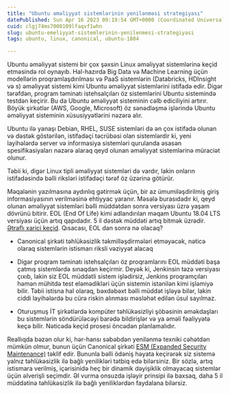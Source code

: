 ```yaml
---
title: "Ubuntu əməliyyat sistemlərinin yenilənməsi strategiyası"
datePublished: Sun Apr 16 2023 09:19:54 GMT+0000 (Coordinated Universal Time)
cuid: clgj74ms7000109lfaqvf1whn
slug: ubuntu-emeliyyat-sistemlerinin-yenilenmesi-strategiyasi
tags: ubuntu, linux, canonical, ubuntu-1804

---
```


Ubuntu əməliyyat sistemi bir çox şəxsin Linux əməliyyat sistemlərinə keçid etməsində rol oynayıb. Hal-hazırda Big Data və Machine Learning üçün modellərin proqramlaşdırılması və PaaS sistemlərin (Databricks, HDInsight və s) əməliyyat sistemi kimi Ubuntu əməliyyat sistemlərini istifadə edir. Digər tərəfdən, program təminatı istehsalçıları öz sistemlərini Ubuntu sistemində testdən keçirir. Bu da Ubuntu əməliyyat sisteminin cəlb ediciliyini artırır.  
Böyük şirkətlər (AWS, Google, Microsoft) öz sənədləşmə işlərində Ubuntu əməliyyat sisteminin xüsusiyyətlərini nəzərə alır.

Ubuntu ilə yanaşı Debian, RHEL, SUSE sistemləri də ən çox istifadə olunan və dəstək göstərilən, istifadəçi təcrübəsi olan sistemlərdir ki, yeni layihələrdə server və informasiya sistemləri qurulanda əsasən spesifikasiyaları nəzərə alaraq qeyd olunan əməliyyat sistemlərinə müraciət olunur.

Təbii ki, digər Linux tipli əməliyyat sistemləri də vardır, lakin onların istifadəsində bəlli riksləri istifadəçi tərəf öz üzərinə götürür.

Məqalənin yazılmasına aydınlıq gətirmək üçün, bir az ümumiləşdirilmiş giriş informasiyasının verilməsinə ehtiyyac yaranır. Məsələ burasıdadır ki, qeyd olunan əməliyyat sistemləri bəlli müddətdən sonra versiyası üzrə yaşam dövrünü bitirir. EOL (End Of Life) kimi adlandırılan məqam Ubuntu 18.04 LTS versiyası üçün artıq qapıdadır. 5 il dəstək müddəti artıq bitmək üzrədir. [Ətraflı xarici keçid](https://ubuntu.com/blog/ubuntu-18-04-eol-for-devices). Qısacası, EOL dan sonra nə olacaq?

* Canonical şirkəti təhlükəsizlik təkmilləşdirmələri etməyəcək, nəticə olaraq sistemlərin istismarı riksli vəziyyət alacaq
    
* Digər proqram təminatı istehsalçıları öz proqramlarını EOL müddəti başa çatmış sistemlərdə sınaqdan keçirmir. Deyək ki, Jenkinsin təzə versiyası çıxıb, lakin siz EOL müddətli sistem işlədirsiz, Jenkins proqramçıları həmən mühitdə test eləmədikləri üçün sistemin istənilən kimi işləmiyə bilir. Təbii istisna hal olaraq, bəxdəbəxt bəlli müddət işləyə bilər, lakin ciddi layihələrdə bu cürə riskin alınması məsləhət edilən üsul sayılmaz.
    
* Oturuşmuş İT şirkətlərdə kompüter təhlükəsizliyi şöbəsinin əməkdaşları bu sistemlərin söndürüləcəyi barədə bildirişlər və ya əməli fəaliyyətə keçə bilir. Nəticədə keçid prosesi öncədən planlamalıdır.
    

Reallıqda bəzən olur ki, hər-hansı səbəbdən yenilənmə texniki cəhətdən mümkün olmur, bunun üçün Canonical şirkəti [ESM (Expanded Security Maintenance)](https://ubuntu.com/security/esm) təklif edir. Bununla bəlli ödəniş həyata keçirərək siz sistemə yalnız təhlükəsizlik ilə bağlı yenilikləri tətbiq edə bilərsiniz. Bir sözlə, artıq istismara verilmiş, içərisinidə heç bir dinamik dəyişiklik olmayacaq sistemlər üçün əlverişli seçimdir. Əl vurma onsuzda işləyir prinsipi ilə baxsaq, daha 5 il müddətinə təhlükəsizlik ilə bağlı yeniliklərdən faydalana bilərsiz.
